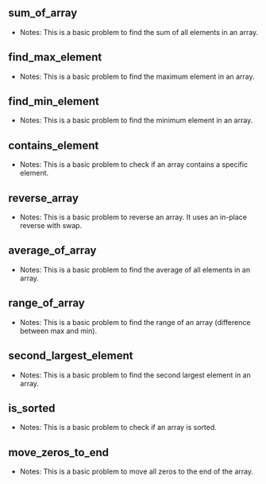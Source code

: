 ## sum_of_array
- Notes: This is a basic problem to find the sum of all elements in an array.
## find_max_element
- Notes: This is a basic problem to find the maximum element in an array.
## find_min_element
- Notes: This is a basic problem to find the minimum element in an array.
## contains_element
- Notes: This is a basic problem to check if an array contains a specific element.
## reverse_array
- Notes: This is a basic problem to reverse an array. It uses an in-place reverse with swap.
## average_of_array
- Notes: This is a basic problem to find the average of all elements in an array.
## range_of_array
- Notes: This is a basic problem to find the range of an array (difference between max and min).
## second_largest_element
- Notes: This is a basic problem to find the second largest element in an array.
## is_sorted
- Notes: This is a basic problem to check if an array is sorted.
## move_zeros_to_end
- Notes: This is a basic problem to move all zeros to the end of the array.
